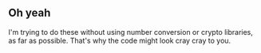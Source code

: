 ## Oh yeah
I'm trying to do these without using number conversion or crypto libraries, as far as possible. That's why the code might look cray cray to you.
